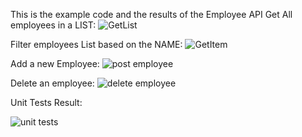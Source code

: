 This is the example code and the results of the Employee API
Get All employees in a LIST:
![GetList](https://github.com/marielcaro/EmployeeAPITest/assets/31513192/157de415-68ad-490b-848c-905b1238a40a)

Filter employees List based on the NAME:
![GetItem](https://github.com/marielcaro/EmployeeAPITest/assets/31513192/bef545a6-789d-485b-987a-929f36b16ea9)

Add a new Employee:
![post employee](https://github.com/marielcaro/EmployeeAPITest/assets/31513192/6cd630e6-7879-44f4-afd1-558d556713ae)

Delete an employee:
![delete employee](https://github.com/marielcaro/EmployeeAPITest/assets/31513192/7145c6d9-d78b-4ff1-bed1-df7a4809c107)

Unit Tests Result:

![unit tests](https://github.com/marielcaro/EmployeeAPITest/assets/31513192/58317b13-a937-4f69-b1b6-7c54a48f8e3f)
